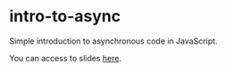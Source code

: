 # intro-to-async
Simple introduction to asynchronous code in JavaScript.

You can access to slides [here](https://jeremt.github.io/intro-to-async).
